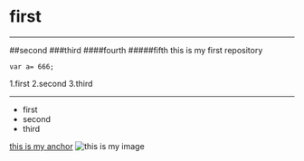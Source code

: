 # first
---
##second
###third
####fourth
#####fifth
this is my first repository
```
var a= 666;
```
1.first
2.second
3.third

---
- first
- second
- third

[this is my anchor](https://www.baidu.com/)
![this is my image](https://www.baidu.com/img/2016_10_09logo_61d59f1e74db0be41ffe1d31fb8edef3.png)
